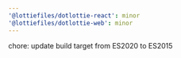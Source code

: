```yaml
---
'@lottiefiles/dotlottie-react': minor
'@lottiefiles/dotlottie-web': minor
---
```


chore: update build target from ES2020 to ES2015
